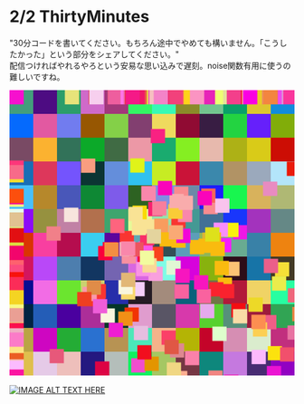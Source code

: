 # 2/2 ThirtyMinutes
"30分コードを書いてください。もちろん途中でやめても構いません。「こうしたかった」という部分をシェアしてください。"  
配信つければやれるやろという安易な思い込みで遅刻。noise関数有用に使うの難しいですね。  

![image of ThirtyMinutes](./frame/0.png)  

[![IMAGE ALT TEXT HERE](http://img.youtube.com/vi/qJOUB0eDzCs/0.jpg)](http://www.youtube.com/watch?v=qJOUB0eDzCs)